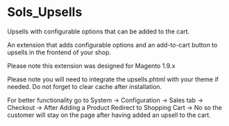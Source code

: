 # Sols_Upsells
Upsells with configurable options that can be added to the cart.

An extension that adds configurable options and an add-to-cart button to upsells in the frontend of your shop.

Please note this extension was designed for Magento 1.9.x

Please note you will need to integrate the upsells.phtml with your theme if needed. 
Do not forget to clear cache after installation.

For better functionality go to System -> Configuration -> Sales tab -> Checkout -> 
After Adding a Product Redirect to Shopping Cart -> No 
so the customer will stay on the page after having added an upsell to the cart.
